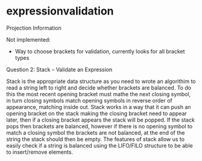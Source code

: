 # expressionvalidation

Projection Information

Not implemented:
- Way to choose brackets for validation, currently looks for all bracket types

Question 2: Stack – Validate an Expression

Stack is the appropriate data structure as you need to wrote an algorithim to read a string left to right and decide whether brackets are balanced. To do this the most recent opening bracket must mathe the next closing symbol, in turn closing symbols match opening symbols in reverse order of appearance, matching inside out. Stack works in a way that it can push an opening bracket on the stack making the closing bracket need to appear later, then if a closing bracket appears the stack will be popped. If the stack pops then brackets are balanced, however if there is no opening symbol to match a closing symbol the brackets are not balanced, at the end of the string the stack should then be empty. The features of stack allow us to easily check if a string is balanced using the LIFO/FILO structure to be able to insert/remove elements.
